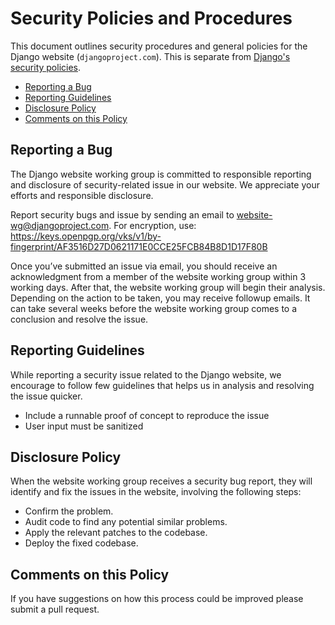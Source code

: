 # Security Policies and Procedures

This document outlines security procedures and general policies for the Django website (`djangoproject.com`). This is separate from [Django's security policies](https://docs.djangoproject.com/en/dev/internals/security/).

  * [Reporting a Bug](#reporting-a-bug)
  * [Reporting Guidelines](#reporting-guidelines)
  * [Disclosure Policy](#disclosure-policy)
  * [Comments on this Policy](#comments-on-this-policy)

## Reporting a Bug

The Django website working group is committed to responsible reporting and
disclosure of security-related issue in our website. We appreciate your efforts
and responsible disclosure.

Report security bugs and issue by sending an email to website-wg@djangoproject.com.
For encryption, use: https://keys.openpgp.org/vks/v1/by-fingerprint/AF3516D27D0621171E0CCE25FCB84B8D1D17F80B

Once you’ve submitted an issue via email, you should receive an acknowledgment
from a member of the website working group within 3 working days. After that,
the website working group will begin their analysis. Depending on the action
to be taken, you may receive followup emails. It can take several weeks before
the website working group comes to a conclusion and resolve the issue.

## Reporting Guidelines

While reporting a security issue related to the Django website, we encourage
to follow few guidelines that helps us in analysis and resolving the issue quicker.

  * Include a runnable proof of concept to reproduce the issue
  * User input must be sanitized

## Disclosure Policy

When the website working group receives a security bug report, they will
identify and fix the issues in the website, involving the following steps:

  * Confirm the problem.
  * Audit code to find any potential similar problems.
  * Apply the relevant patches to the codebase.
  * Deploy the fixed codebase.

## Comments on this Policy

If you have suggestions on how this process could be improved please submit a
pull request.
